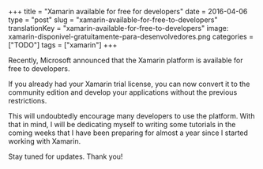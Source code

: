 +++
title = "Xamarin available for free for developers"
date = 2016-04-06
type = "post"
slug = "xamarin-available-for-free-to-developers"
translationKey = "xamarin-available-for-free-to-developers"
image: xamarin-disponivel-gratuitamente-para-desenvolvedores.png
categories = ["TODO"]
tags = ["xamarin"]
+++

<p class="intro"><span class="dropcap">R</span>ecently, Microsoft announced that the Xamarin platform is available for free to developers.</p>

If you already had your Xamarin trial license, you can now convert it to the community edition and develop your applications without the previous restrictions.

This will undoubtedly encourage many developers to use the platform. With that in mind, I will be dedicating myself to writing some tutorials in the coming weeks that I have been preparing for almost a year since I started working with Xamarin.

Stay tuned for updates. Thank you!